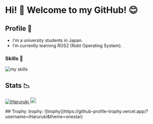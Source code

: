 <!-- あいさつ -->
# Hi! :wave: Welcome to my GitHub! 😊

<!-- プロフィール -->
## Profile 📝

- I'm a university students in Japan.
- I’m currently learning ROS2 (Robt Operating System).


<!-- Skills -->
### Skills 🌱
<img alt="my skills" src="https://skillicons.dev/icons?theme=dark&perline=7&i=ros,cpp,python,git,github,ubuntu,vscode,visualstudio,opencv,raspberrypi,arduino" />

## Stats :chart_with_downwards_trend:
<!--Profile Views-->
<p align="lsft">
  <a href="https://github.com/iHaruruki/iHaruruki/">
    <img src="https://komarev.com/ghpvc/?username=iHaruruki" alt="iHaruruki" />
  </a>
<!--Followers-->
  <a href="https://github.com/iHaruruki">
    <img height="20" src="https://img.shields.io/github/followers/iHaruruki?label=follow&logo=github&style=flat" />
  </a>
</p>
<!--Commit Status-->
<!--
[![](https://raw.githubusercontent.com/iHaruruki/iHaruruki/main/profile-summary-card-output/react/0-profile-details.svg)](https://github.com/vn7n24fzkq/github-profile-summary-cards)
[![](https://raw.githubusercontent.com/iHaruruki/iHaruruki/main/profile-summary-card-output/react/1-repos-per-language.svg)](https://github.com/vn7n24fzkq/github-profile-summary-cards) [![](https://raw.githubusercontent.com/iHaruruki/iHaruruki/main/profile-summary-card-output/react/2-most-commit-language.svg)](https://github.com/vn7n24fzkq/github-profile-summary-cards)
[![](https://raw.githubusercontent.com/iHaruruki/iHaruruki/main/profile-summary-card-output/react/3-stats.svg)](https://github.com/vn7n24fzkq/github-profile-summary-cards) [![](https://raw.githubusercontent.com/iHaruruki/iHaruruki/main/profile-summary-card-output/react/4-productive-time.svg)](https://github.com/vn7n24fzkq/github-profile-summary-cards)
->
<!--トロフィー-->
## Trophy :trophy:
![trophy](https://github-profile-trophy.vercel.app/?username=iHaruruki&theme=onestar)
